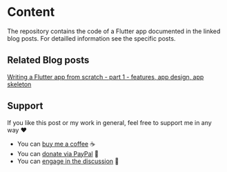 # Content

The repository contains the code of a Flutter app documented in the linked blog posts. For detailled information see the specific posts.

## Related Blog posts

[Writing a Flutter app from scratch - part 1 - features, app design, app skeleton](https://xeladu.medium.com)

## Support

If you like this post or my work in general, feel free to support me in any way ❤

- You can [buy me a coffee](https://www.buymeacoffee.com/xeladu) ☕
- You can [donate via PayPal](https://www.paypal.com/donate/?hosted_button_id=JPWK39GGPAAFQ) 🎁
- You can [engage in the discussion](https://xeladu.medium.com) 📣
